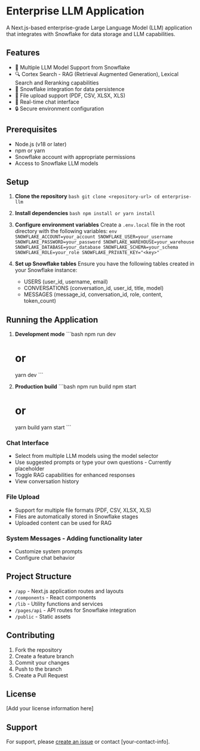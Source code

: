 # Enterprise LLM Application

A Next.js-based enterprise-grade Large Language Model (LLM) application that integrates with Snowflake for data storage and LLM capabilities.

## Features

- 🤖 Multiple LLM Model Support from Snowflake
- 🔍 Cortex Search - RAG (Retrieval Augmented Generation), Lexical Search and Reranking capabilities
- 💾 Snowflake integration for data persistence
- 📁 File upload support (PDF, CSV, XLSX, XLS)
- 💬 Real-time chat interface
- 🔒 Secure environment configuration

## Prerequisites

- Node.js (v18 or later)
- npm or yarn
- Snowflake account with appropriate permissions
- Access to Snowflake LLM models

## Setup

1. **Clone the repository**   ```bash
   git clone <repository-url>
   cd enterprise-llm   ```

2. **Install dependencies**   ```bash
   npm install
   or
   yarn install   ```

3. **Configure environment variables**
   Create a `.env.local` file in the root directory with the following variables:   ```env
   SNOWFLAKE_ACCOUNT=your_account
   SNOWFLAKE_USER=your_username
   SNOWFLAKE_PASSWORD=your_password
   SNOWFLAKE_WAREHOUSE=your_warehouse
   SNOWFLAKE_DATABASE=your_database
   SNOWFLAKE_SCHEMA=your_schema
   SNOWFLAKE_ROLE=your_role
   SNOWFLAKE_PRIVATE_KEY="<key>"   ```

4. **Set up Snowflake tables**
   Ensure you have the following tables created in your Snowflake instance:
   - USERS (user_id, username, email)
   - CONVERSATIONS (conversation_id, user_id, title, model)
   - MESSAGES (message_id, conversation_id, role, content, token_count)

## Running the Application

1. **Development mode**   ```bash
   npm run dev
   # or
   yarn dev   ```

2. **Production build**   ```bash
   npm run build
   npm start
   # or
   yarn build
   yarn start   ```

### Chat Interface
- Select from multiple LLM models using the model selector
- Use suggested prompts or type your own questions - Currently placeholder
- Toggle RAG capabilities for enhanced responses
- View conversation history

### File Upload
- Support for multiple file formats (PDF, CSV, XLSX, XLS)
- Files are automatically stored in Snowflake stages
- Uploaded content can be used for RAG

### System Messages - Adding functionality later
- Customize system prompts
- Configure chat behavior

## Project Structure

- `/app` - Next.js application routes and layouts
- `/components` - React components
- `/lib` - Utility functions and services
- `/pages/api` - API routes for Snowflake integration
- `/public` - Static assets

## Contributing

1. Fork the repository
2. Create a feature branch
3. Commit your changes
4. Push to the branch
5. Create a Pull Request

## License

[Add your license information here]

## Support

For support, please [create an issue](repository-issues-url) or contact [your-contact-info].
